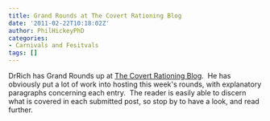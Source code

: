 ```yaml
---
title: Grand Rounds at The Covert Rationing Blog
date: '2011-02-22T10:18:02Z'
author: PhilHickeyPhD
categories:
- Carnivals and Fesitvals
tags: []
---
```


DrRich has Grand Rounds up at <a href="http://covertrationingblog.com/uncategorized/grand-rounds-722-read-this-quickly">The Covert Rationing Blog</a>.  He has obviously put a lot of work into hosting this week's rounds, with explanatory paragraphs concerning each entry.  The reader is easily able to discern what is covered in each submitted post, so stop by to have a look, and read further.